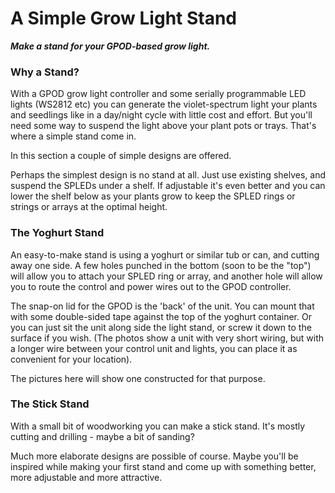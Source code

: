# A Simple Grow Light Stand
_**Make a stand for your GPOD-based grow light.**_
### Why a Stand?
With a GPOD grow light controller and some serially programmable LED lights (WS2812 etc) you can generate the violet-spectrum light your plants and seedlings like in a day/night cycle with little cost and effort. But you'll need some way to suspend the light above your plant pots or trays.  That's where a simple stand come in.

In this section a couple of simple designs are offered.  

Perhaps the simplest design is no stand at all. Just use existing shelves, and suspend the SPLEDs under a shelf. If adjustable it's even better and you can lower the shelf below as your plants grow to keep the SPLED rings or strings or arrays at the optimal height.

### The Yoghurt Stand
An easy-to-make stand is using a yoghurt or similar tub or can, and cutting away one side.  A few holes punched in the bottom (soon to be the "top") will allow you to attach your SPLED ring or array, and another hole will allow you to route the control and power wires out to the GPOD controller.

The snap-on lid for the GPOD is the 'back' of the unit. You can mount that with some double-sided tape against the top of the yoghurt container. Or you can just sit the unit along side the light stand, or screw it down to the surface if you wish. (The photos show a unit with very short wiring, but with a longer wire between your control unit and lights, you can place it as convenient for your location). 

The pictures here will show one constructed for that purpose. 

### The Stick Stand
With a small bit of woodworking you can make a stick stand. It's mostly cutting and drilling - maybe a bit of sanding?  

Much more elaborate designs are possible of course. Maybe you'll be inspired while making your first stand and come up with something better, more adjustable and more attractive.  